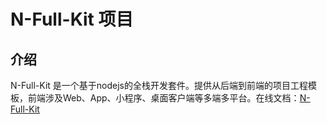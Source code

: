 # N-Full-Kit 项目

## 介绍

N-Full-Kit 是一个基于nodejs的全栈开发套件。提供从后端到前端的项目工程模板，前端涉及Web、App、小程序、桌面客户端等多端多平台。在线文档：[N-Full-Kit](https://nfull.xbzweb.com/)

